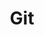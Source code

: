 ---
category: git
title: Git
image: 'assets/img/blog/o-que-e-git-print-1.jpg'
image-credit: '<a href="https://pixabay.com/pt/users/lmonk72-731125/" target="_blank">Lmonk72</a>'
permalink: "/category/git"
---